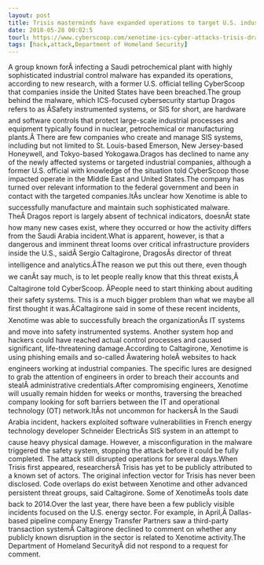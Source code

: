 ```yaml
---
layout: post
title: Trisis masterminds have expanded operations to target U.S. industrial firms
date: 2018-05-28 00:02:5
tourl: https://www.cyberscoop.com/xenotime-ics-cyber-attacks-trisis-dragos/?category_news=technology
tags: [hack,attack,Department of Homeland Security]
---
```

A group known forÂ infecting a Saudi petrochemical plant with highly sophisticated industrial control malware has expanded its operations, according to new research, with a former U.S. official telling CyberScoop that companies inside the United States have been breached.The group behind the malware, which ICS-focused cybersecurity startup Dragos refers to as ÂSafety instrumented systems, or SIS for short, are hardware and software controls that protect large-scale industrial processes and equipment typically found in nuclear, petrochemical or manufacturing plants.Â There are few companies who create and manage SIS systems, including but not limited to St. Louis-based Emerson, New Jersey-based Honeywell, and Tokyo-based Yokogawa.Dragos has declined to name any of the newly affected systems or targeted industrial companies, although a former U.S. official with knowledge of the situation told CyberScoop those impacted operate in the Middle East and United States.The company has turned over relevant information to the federal government and been in contact with the targeted companies.ItÂs unclear how Xenotime is able to successfully manufacture and maintain such sophisticated malware. TheÂ Dragos report is largely absent of technical indicators, doesnÂt state how many new cases exist, where they occurred or how the activity differs from the Saudi Arabia incident.What is apparent, however, is that a dangerous and imminent threat looms over critical infrastructure providers inside the U.S., saidÂ Sergio Caltagirone, DragosÂs director of threat intelligence and analytics.ÂThe reason we put this out there, even though we canÂt say much, is to let people really know that this threat exists,Â Caltagirone told CyberScoop. ÂPeople need to start thinking about auditing their safety systems. This is a much bigger problem than what we maybe all first thought it was.ÂCaltagirone said in some of these recent incidents, Xenotime was able to successfully breach the organizationÂs IT systems and move into safety instrumented systems. Another system hop and hackers could have reached actual control processes and caused significant, life-threatening damage.According to Caltagirone, Xenotime is using phishing emails and so-called Âwatering holeÂ websites to hack engineers working at industrial companies. The specific lures are designed to grab the attention of engineers in order to breach their accounts and stealÂ administrative credentials.After compromising engineers, Xenotime will usually remain hidden for weeks or months, traversing the breached company looking for soft barriers between the IT and operational technology (OT) network.ItÂs not uncommon for hackersÂ In the Saudi Arabia incident, hackers exploited software vulnerabilities in French energy technology developer Schneider ElectricÂs SIS system in an attempt to cause heavy physical damage. However, a misconfiguration in the malware triggered the safety system, stopping the attack before it could be fully completed. The attack still disrupted operations for several days.When Trisis first appeared, researchersÂ Trisis has yet to be publicly attributed to a known set of actors. The original infection vector for Trisis has never been disclosed. Code overlaps do exist between Xenotime and other advanced persistent threat groups, said Caltagirone. Some of XenotimeÂs tools date back to 2014.Over the last year, there have been a few publicly visible incidents focused on the U.S. energy sector. For example, in April,Â Dallas-based pipeline company Energy Transfer Partners saw a third-party transaction systemÂ Caltagirone declined to comment on whether any publicly known disruption in the sector is related to Xenotime activity.The Department of Homeland SecurityÂ did not respond to a request for comment.